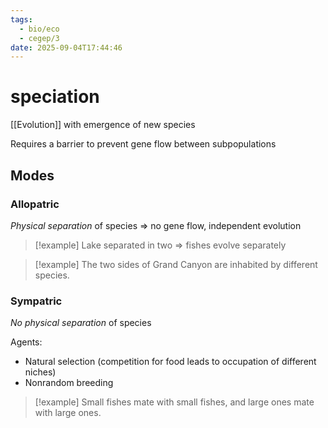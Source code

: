 ```yaml
---
tags:
  - bio/eco
  - cegep/3
date: 2025-09-04T17:44:46
---
```


# speciation

[[Evolution]] with emergence of new species

Requires a barrier to prevent gene flow between subpopulations

## Modes

### Allopatric

*Physical separation* of species
=> no gene flow, independent evolution

> [!example] Lake separated in two => fishes evolve separately

> [!example] The two sides of Grand Canyon are inhabited by different species.

### Sympatric

*No physical separation* of species

Agents:

- Natural selection (competition for food leads to occupation of different niches)
- Nonrandom breeding

> [!example] Small fishes mate with small fishes, and large ones mate with large ones.